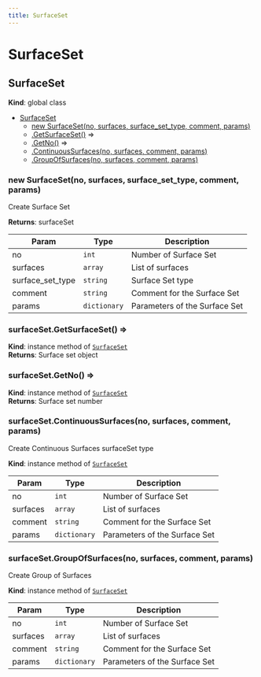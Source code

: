 ```yaml
---
title: SurfaceSet
---
```


# SurfaceSet

<a name="SurfaceSet"></a>

## SurfaceSet
**Kind**: global class  

* [SurfaceSet](#SurfaceSet)
    * [new SurfaceSet(no, surfaces, surface_set_type, comment, params)](#new_SurfaceSet_new)
    * [.GetSurfaceSet()](#SurfaceSet+GetSurfaceSet) ⇒
    * [.GetNo()](#SurfaceSet+GetNo) ⇒
    * [.ContinuousSurfaces(no, surfaces, comment, params)](#SurfaceSet+ContinuousSurfaces)
    * [.GroupOfSurfaces(no, surfaces, comment, params)](#SurfaceSet+GroupOfSurfaces)

<a name="new_SurfaceSet_new"></a>

### new SurfaceSet(no, surfaces, surface_set_type, comment, params)
Create Surface Set

**Returns**: surfaceSet  

| Param | Type | Description |
| --- | --- | --- |
| no | <code>int</code> | Number of Surface Set |
| surfaces | <code>array</code> | List of surfaces |
| surface_set_type | <code>string</code> | Surface Set type |
| comment | <code>string</code> | Comment for the Surface Set |
| params | <code>dictionary</code> | Parameters of the Surface Set |

<a name="SurfaceSet+GetSurfaceSet"></a>

### surfaceSet.GetSurfaceSet() ⇒
**Kind**: instance method of [<code>SurfaceSet</code>](#SurfaceSet)  
**Returns**: Surface set object  
<a name="SurfaceSet+GetNo"></a>

### surfaceSet.GetNo() ⇒
**Kind**: instance method of [<code>SurfaceSet</code>](#SurfaceSet)  
**Returns**: Surface set number  
<a name="SurfaceSet+ContinuousSurfaces"></a>

### surfaceSet.ContinuousSurfaces(no, surfaces, comment, params)
Create Continuous Surfaces surfaceSet type

**Kind**: instance method of [<code>SurfaceSet</code>](#SurfaceSet)  

| Param | Type | Description |
| --- | --- | --- |
| no | <code>int</code> | Number of Surface Set |
| surfaces | <code>array</code> | List of surfaces |
| comment | <code>string</code> | Comment for the Surface Set |
| params | <code>dictionary</code> | Parameters of the Surface Set |

<a name="SurfaceSet+GroupOfSurfaces"></a>

### surfaceSet.GroupOfSurfaces(no, surfaces, comment, params)
Create Group of Surfaces

**Kind**: instance method of [<code>SurfaceSet</code>](#SurfaceSet)  

| Param | Type | Description |
| --- | --- | --- |
| no | <code>int</code> | Number of Surface Set |
| surfaces | <code>array</code> | List of surfaces |
| comment | <code>string</code> | Comment for the Surface Set |
| params | <code>dictionary</code> | Parameters of the Surface Set |

